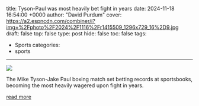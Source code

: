 title: Tyson-Paul was most heavily bet fight in years
date: 2024-11-18 16:54:00 +0000
author: "David Purdum"
cover: https://a2.espncdn.com/combiner/i?img=%2Fphoto%2F2024%2F1116%2Fr1415509_1296x729_16%2D9.jpg
draft: false
top: false
type: post
hide: false
toc: false
tags:
  - Sports
categories:
  - sports
---

![](https://a2.espncdn.com/combiner/i?img=%2Fphoto%2F2024%2F1116%2Fr1415509_1296x729_16%2D9.jpg)

The Mike Tyson-Jake Paul boxing match set betting records at sportsbooks, becoming the most heavily wagered upon fight in years.

[read more](https://www.espn.com/boxing/story/_/id/42466487/mike-tyson-vs-jake-paul-most-heavily-wagered-fight-years)
